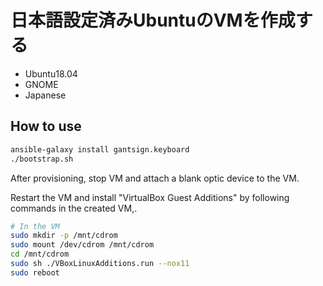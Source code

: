 # 日本語設定済みUbuntuのVMを作成する

* Ubuntu18.04
* GNOME
* Japanese

## How to use

```bash
ansible-galaxy install gantsign.keyboard
./bootstrap.sh
```

After provisioning, stop VM and attach a blank optic device to the VM.

Restart the VM and install "VirtualBox Guest Additions" by following commands in the created VM,.

```bash
# In the VM
sudo mkdir -p /mnt/cdrom
sudo mount /dev/cdrom /mnt/cdrom
cd /mnt/cdrom
sudo sh ./VBoxLinuxAdditions.run --nox11
sudo reboot
```
